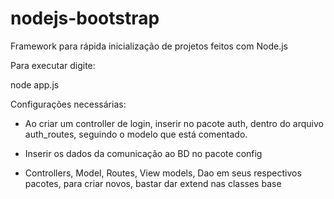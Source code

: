 # nodejs-bootstrap

Framework para rápida inicialização de projetos feitos com Node.js

Para executar digite:

node app.js

Configurações necessárias:

- Ao criar um controller de login, inserir no pacote auth, dentro do arquivo auth_routes, seguindo o modelo que está comentado.

- Inserir os dados da comunicação ao BD no pacote config

- Controllers, Model, Routes, View models, Dao em seus respectivos pacotes, para criar novos, bastar dar extend nas classes base